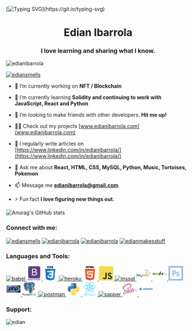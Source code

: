 [![Typing SVG](https://readme-typing-svg.herokuapp.com?color=%23921AF7&size=25&left=true&width=600&height=75&lines=Hello%2C+I'm+Edian!;Thanks+for+checking+out+my+profile.;Msg+me+with+comments+or+questions!)](https://git.io/typing-svg)
<h1 align="center">Edian Ibarrola</h1>
<h3 align="center">I love learning and sharing what I know.</h3>

<p align="left"> <img src="https://komarev.com/ghpvc/?username=edianibarrola&label=Profile%20views&color=0e75b6&style=flat" alt="edianibarrola" /> </p>

<p align="left"> <a href="https://twitter.com/ediansmells" target="blank"><img src="https://img.shields.io/twitter/follow/ediansmells?logo=twitter&style=for-the-badge" alt="ediansmells" /></a> </p>

- 🔭 I’m currently working on **NFT / Blockchain**

- 🌱 I’m currently learning **Solidity and continuing to work with JavaScript, React and Python**

- 🤝 I’m looking to make friends with other developers. **Hit me up!**

- 👨‍💻 Check out my projects [www.edianibarrola.com](www.edianibarrola.com)

- 📝 I regularly write articles on [https://www.linkedin.com/in/edianibarrola/](https://www.linkedin.com/in/edianibarrola/)

- 💬 Ask me about **React, HTML, CSS, MySQL, Python, Music, Tortoises, Pokemon**

- 📫 Message me **edianibarrola@gmail.com**

- ⚡ Fun fact **I love figuring new things out.**


![Anurag's GitHub stats](https://github-readme-stats.vercel.app/api?username=edianibarrola&show_icons=true&theme=cobalt)


<h3 align="left">Connect with me:</h3>
<p align="left">
<a href="https://twitter.com/ediansmells" target="blank"><img align="center" src="https://raw.githubusercontent.com/rahuldkjain/github-profile-readme-generator/master/src/images/icons/Social/twitter.svg" alt="ediansmells" height="30" width="40" /></a>
<a href="https://linkedin.com/in/edianibarrola" target="blank"><img align="center" src="https://raw.githubusercontent.com/rahuldkjain/github-profile-readme-generator/master/src/images/icons/Social/linked-in-alt.svg" alt="edianibarrola" height="30" width="40" /></a>
<a href="https://fb.com/edianibarrola" target="blank"><img align="center" src="https://raw.githubusercontent.com/rahuldkjain/github-profile-readme-generator/master/src/images/icons/Social/facebook.svg" alt="edianibarrola" height="30" width="40" /></a>
<a href="https://instagram.com/edianmakesstuff" target="blank"><img align="center" src="https://raw.githubusercontent.com/rahuldkjain/github-profile-readme-generator/master/src/images/icons/Social/instagram.svg" alt="edianmakesstuff" height="30" width="40" /></a>
</p>

<h3 align="left">Languages and Tools:</h3>
<p align="left"> <a href="https://babeljs.io/" target="_blank"> <img src="https://www.vectorlogo.zone/logos/babeljs/babeljs-icon.svg" alt="babel" width="40" height="40"/> </a> <a href="https://getbootstrap.com" target="_blank"> <img src="https://raw.githubusercontent.com/devicons/devicon/master/icons/bootstrap/bootstrap-plain-wordmark.svg" alt="bootstrap" width="40" height="40"/> </a> <a href="https://www.w3schools.com/css/" target="_blank"> <img src="https://raw.githubusercontent.com/devicons/devicon/master/icons/css3/css3-original-wordmark.svg" alt="css3" width="40" height="40"/> </a> <a href="https://heroku.com" target="_blank"> <img src="https://www.vectorlogo.zone/logos/heroku/heroku-icon.svg" alt="heroku" width="40" height="40"/> </a> <a href="https://www.w3.org/html/" target="_blank"> <img src="https://raw.githubusercontent.com/devicons/devicon/master/icons/html5/html5-original-wordmark.svg" alt="html5" width="40" height="40"/> </a> <a href="https://developer.mozilla.org/en-US/docs/Web/JavaScript" target="_blank"> <img src="https://raw.githubusercontent.com/devicons/devicon/master/icons/javascript/javascript-original.svg" alt="javascript" width="40" height="40"/> </a> <a href="https://www.microsoft.com/en-us/sql-server" target="_blank"> <img src="https://www.svgrepo.com/show/303229/microsoft-sql-server-logo.svg" alt="mssql" width="40" height="40"/> </a> <a href="https://www.mysql.com/" target="_blank"> <img src="https://raw.githubusercontent.com/devicons/devicon/master/icons/mysql/mysql-original-wordmark.svg" alt="mysql" width="40" height="40"/> </a> <a href="https://nodejs.org" target="_blank"> <img src="https://raw.githubusercontent.com/devicons/devicon/master/icons/nodejs/nodejs-original-wordmark.svg" alt="nodejs" width="40" height="40"/> </a> <a href="https://www.photoshop.com/en" target="_blank"> <img src="https://raw.githubusercontent.com/devicons/devicon/master/icons/photoshop/photoshop-line.svg" alt="photoshop" width="40" height="40"/> </a> <a href="https://www.php.net" target="_blank"> <img src="https://raw.githubusercontent.com/devicons/devicon/master/icons/php/php-original.svg" alt="php" width="40" height="40"/> </a> <a href="https://www.postgresql.org" target="_blank"> <img src="https://raw.githubusercontent.com/devicons/devicon/master/icons/postgresql/postgresql-original-wordmark.svg" alt="postgresql" width="40" height="40"/> </a> <a href="https://postman.com" target="_blank"> <img src="https://www.vectorlogo.zone/logos/getpostman/getpostman-icon.svg" alt="postman" width="40" height="40"/> </a> <a href="https://www.python.org" target="_blank"> <img src="https://raw.githubusercontent.com/devicons/devicon/master/icons/python/python-original.svg" alt="python" width="40" height="40"/> </a> <a href="https://reactjs.org/" target="_blank"> <img src="https://raw.githubusercontent.com/devicons/devicon/master/icons/react/react-original-wordmark.svg" alt="react" width="40" height="40"/> </a> <a href="https://sapper.svelte.dev/" target="_blank"> <img src="https://raw.githubusercontent.com/bestofjs/bestofjs-webui/master/public/logos/sapper.svg" alt="sapper" width="40" height="40"/> </a> <a href="https://sass-lang.com" target="_blank"> <img src="https://raw.githubusercontent.com/devicons/devicon/master/icons/sass/sass-original.svg" alt="sass" width="40" height="40"/> </a> <a href="https://webpack.js.org" target="_blank"> <img src="https://raw.githubusercontent.com/devicons/devicon/d00d0969292a6569d45b06d3f350f463a0107b0d/icons/webpack/webpack-original-wordmark.svg" alt="webpack" width="40" height="40"/> </a> </p>

<h3 align="left">Support:</h3>
<p><a href="https://www.buymeacoffee.com/edian"> <img align="left" src="https://cdn.buymeacoffee.com/buttons/v2/default-yellow.png" height="50" width="210" alt="edian" /></a></p><br><br>





<!--
**edianibarrola/edianibarrola** is a ✨ _special_ ✨ repository because its `README.md` (this file) appears on your GitHub profile.

Here are some ideas to get you started:

- 🔭 I’m currently working on ...
- 🌱 I’m currently learning ...
- 👯 I’m looking to collaborate on ...
- 🤔 I’m looking for help with ...
- 💬 Ask me about ...
- 📫 How to reach me: ...
- 😄 Pronouns: ...
- ⚡ Fun fact: ...
-->
